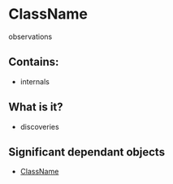 # ClassName

observations

## Contains:
* internals

## What is it?
* discoveries

## Significant dependant objects
* [ClassName](ClassName.md)

